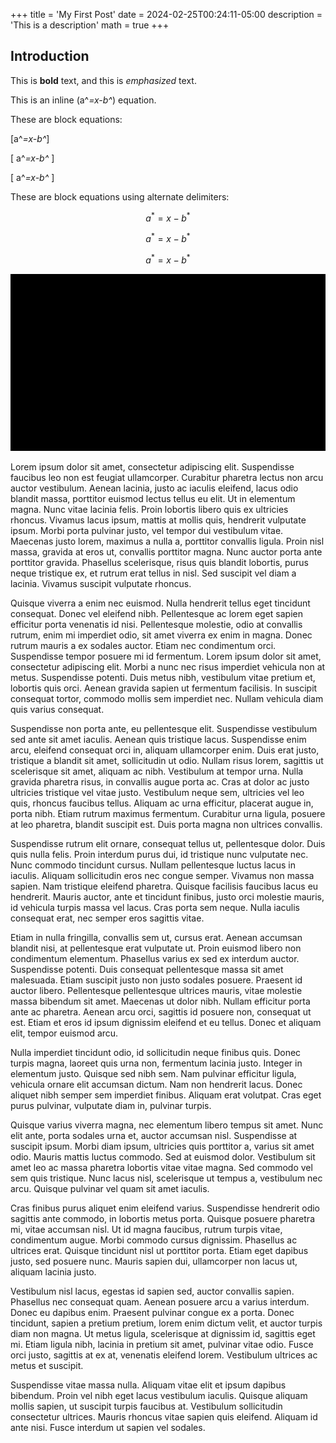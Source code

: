 +++
title = 'My First Post'
date = 2024-02-25T00:24:11-05:00
description = 'This is a description'
math = true
+++

## Introduction

This is **bold** text, and this is *emphasized* text.

This is an inline \(a^*=x-b^*\) equation.

These are block equations:

\[a^*=x-b^*\]

\[ a^*=x-b^* \]

\[
a^*=x-b^*
\]

These are block equations using alternate delimiters:

$$a^*=x-b^*$$

$$ a^*=x-b^* $$

$$
a^*=x-b^*
$$

![Image alt](CreateCircle.gif)

Lorem ipsum dolor sit amet, consectetur adipiscing elit. Suspendisse faucibus leo non est feugiat ullamcorper. Curabitur pharetra lectus non arcu auctor vestibulum. Aenean lacinia, justo ac iaculis eleifend, lacus odio blandit massa, porttitor euismod lectus tellus eu elit. Ut in elementum magna. Nunc vitae lacinia felis. Proin lobortis libero quis ex ultricies rhoncus. Vivamus lacus ipsum, mattis at mollis quis, hendrerit vulputate ipsum. Morbi porta pulvinar justo, vel tempor dui vestibulum vitae. Maecenas justo lorem, maximus a nulla a, porttitor convallis ligula. Proin nisl massa, gravida at eros ut, convallis porttitor magna. Nunc auctor porta ante porttitor gravida. Phasellus scelerisque, risus quis blandit lobortis, purus neque tristique ex, et rutrum erat tellus in nisl. Sed suscipit vel diam a lacinia. Vivamus suscipit vulputate rhoncus.

Quisque viverra a enim nec euismod. Nulla hendrerit tellus eget tincidunt consequat. Donec vel eleifend nibh. Pellentesque ac lorem eget sapien efficitur porta venenatis id nisi. Pellentesque molestie, odio at convallis rutrum, enim mi imperdiet odio, sit amet viverra ex enim in magna. Donec rutrum mauris a ex sodales auctor. Etiam nec condimentum orci. Suspendisse tempor posuere mi id fermentum. Lorem ipsum dolor sit amet, consectetur adipiscing elit. Morbi a nunc nec risus imperdiet vehicula non at metus. Suspendisse potenti. Duis metus nibh, vestibulum vitae pretium et, lobortis quis orci. Aenean gravida sapien ut fermentum facilisis. In suscipit consequat tortor, commodo mollis sem imperdiet nec. Nullam vehicula diam quis varius consequat.

Suspendisse non porta ante, eu pellentesque elit. Suspendisse vestibulum sed ante sit amet iaculis. Aenean quis tristique lacus. Suspendisse enim arcu, eleifend consequat orci in, aliquam ullamcorper enim. Duis erat justo, tristique a blandit sit amet, sollicitudin ut odio. Nullam risus lorem, sagittis ut scelerisque sit amet, aliquam ac nibh. Vestibulum at tempor urna. Nulla gravida pharetra risus, in convallis augue porta ac. Cras at dolor ac justo ultricies tristique vel vitae justo. Vestibulum neque sem, ultricies vel leo quis, rhoncus faucibus tellus. Aliquam ac urna efficitur, placerat augue in, porta nibh. Etiam rutrum maximus fermentum. Curabitur urna ligula, posuere at leo pharetra, blandit suscipit est. Duis porta magna non ultrices convallis.

Suspendisse rutrum elit ornare, consequat tellus ut, pellentesque dolor. Duis quis nulla felis. Proin interdum purus dui, id tristique nunc vulputate nec. Nunc commodo tincidunt cursus. Nullam pellentesque luctus lacus in iaculis. Aliquam sollicitudin eros nec congue semper. Vivamus non massa sapien. Nam tristique eleifend pharetra. Quisque facilisis faucibus lacus eu hendrerit. Mauris auctor, ante et tincidunt finibus, justo orci molestie mauris, id vehicula turpis massa vel lacus. Cras porta sem neque. Nulla iaculis consequat erat, nec semper eros sagittis vitae.

Etiam in nulla fringilla, convallis sem ut, cursus erat. Aenean accumsan blandit nisi, at pellentesque erat vulputate ut. Proin euismod libero non condimentum elementum. Phasellus varius ex sed ex interdum auctor. Suspendisse potenti. Duis consequat pellentesque massa sit amet malesuada. Etiam suscipit justo non justo sodales posuere. Praesent id auctor libero. Pellentesque pellentesque ultrices mauris, vitae molestie massa bibendum sit amet. Maecenas ut dolor nibh. Nullam efficitur porta ante ac pharetra. Aenean arcu orci, sagittis id posuere non, consequat ut est. Etiam et eros id ipsum dignissim eleifend et eu tellus. Donec et aliquam elit, tempor euismod arcu.

Nulla imperdiet tincidunt odio, id sollicitudin neque finibus quis. Donec turpis magna, laoreet quis urna non, fermentum lacinia justo. Integer in elementum justo. Quisque sed nibh sem. Nam pulvinar efficitur ligula, vehicula ornare elit accumsan dictum. Nam non hendrerit lacus. Donec aliquet nibh semper sem imperdiet finibus. Aliquam erat volutpat. Cras eget purus pulvinar, vulputate diam in, pulvinar turpis.

Quisque varius viverra magna, nec elementum libero tempus sit amet. Nunc elit ante, porta sodales urna et, auctor accumsan nisl. Suspendisse at suscipit ipsum. Morbi diam ipsum, ultricies quis porttitor a, varius sit amet odio. Mauris mattis luctus commodo. Sed at euismod dolor. Vestibulum sit amet leo ac massa pharetra lobortis vitae vitae magna. Sed commodo vel sem quis tristique. Nunc lacus nisl, scelerisque ut tempus a, vestibulum nec arcu. Quisque pulvinar vel quam sit amet iaculis.

Cras finibus purus aliquet enim eleifend varius. Suspendisse hendrerit odio sagittis ante commodo, in lobortis metus porta. Quisque posuere pharetra mi, vitae accumsan nisl. Ut id magna faucibus, rutrum turpis vitae, condimentum augue. Morbi commodo cursus dignissim. Phasellus ac ultrices erat. Quisque tincidunt nisl ut porttitor porta. Etiam eget dapibus justo, sed posuere nunc. Mauris sapien dui, ullamcorper non lacus ut, aliquam lacinia justo.

Vestibulum nisl lacus, egestas id sapien sed, auctor convallis sapien. Phasellus nec consequat quam. Aenean posuere arcu a varius interdum. Donec eu dapibus enim. Praesent pulvinar congue ex a porta. Donec tincidunt, sapien a pretium pretium, lorem enim dictum velit, et auctor turpis diam non magna. Ut metus ligula, scelerisque at dignissim id, sagittis eget mi. Etiam ligula nibh, lacinia in pretium sit amet, pulvinar vitae odio. Fusce orci justo, sagittis at ex at, venenatis eleifend lorem. Vestibulum ultrices ac metus et suscipit.

Suspendisse vitae massa nulla. Aliquam vitae elit et ipsum dapibus bibendum. Proin vel nibh eget lacus vestibulum iaculis. Quisque aliquam mollis sapien, ut suscipit turpis faucibus at. Vestibulum sollicitudin consectetur ultrices. Mauris rhoncus vitae sapien quis eleifend. Aliquam id ante nisi. Fusce interdum ut sapien vel sodales.
